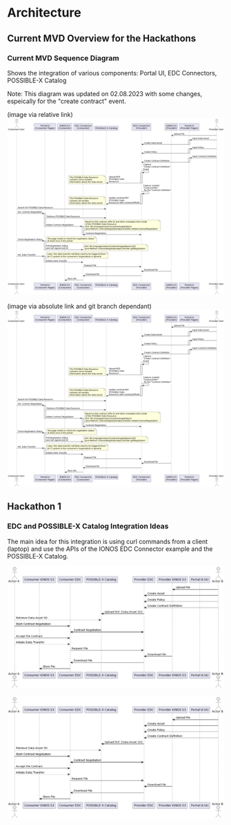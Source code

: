 # Architecture

## Current MVD Overview for the Hackathons

### Current MVD Sequence Diagram

Shows the integration of various components: Portal UI, EDC Connectors, POSSIBLE-X Catalog

Note: This diagram was updated on 02.08.2023 with some changes, espeically for the "create contract" event. 

(image via relative link)
![Sequence Diagram](../../material/architecture/sequences/out/edc-possible-x-catalog-integration-03.png?raw=true "Sequence Diagram")

(image via absolute link and git branch dependant)
![Sequence Diagram](https://raw.githubusercontent.com/POSSIBLE-X/documentation/main/material/architecture/sequences/out/edc-possible-x-catalog-integration-03.png)




## Hackathon 1

### EDC and POSSIBLE-X Catalog Integration Ideas

The main idea for this integration is using curl commands from a client (laptop) and use the APIs of the IONOS EDC Connector example and the POSSIBLE-X Catalog.

![Sequence Diagram](../../material/architecture/sequences/out/edc-possible-x-catalog-integration.png?raw=true "Sequence Diagram")

![Sequence Diagram](https://raw.githubusercontent.com/POSSIBLE-X/documentation/main/material/architecture/sequences/out/edc-possible-x-catalog-integration.png)
